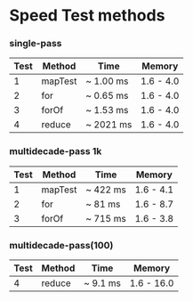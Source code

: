 # Speed Test methods

### single-pass 
| Test | Method   | Time      | Memory    |
|------|----------|-----------|-----------|
| 1    | mapTest  | ~ 1.00 ms | 1.6 - 4.0 |
| 2    | for      | ~ 0.65 ms | 1.6 - 4.0 |
| 3    | forOf    | ~ 1.53 ms | 1.6 - 4.0 |
| 4    | reduce   | ~ 2021 ms | 1.6 - 4.0 |

### multidecade-pass 1k
| Test | Method   | Time     | Memory    |
|------|----------|----------|-----------|
| 1    | mapTest  | ~ 422 ms | 1.6 - 4.1 |
| 2    | for      | ~ 81 ms  | 1.6 - 8.7 |
| 3    | forOf    | ~ 715 ms | 1.6 - 3.8 |

### multidecade-pass(100)
| Test | Method   | Time     | Memory     |
|------|----------|----------|------------|
| 4    | reduce   | ~ 9.1 ms | 1.6 - 16.0 |
